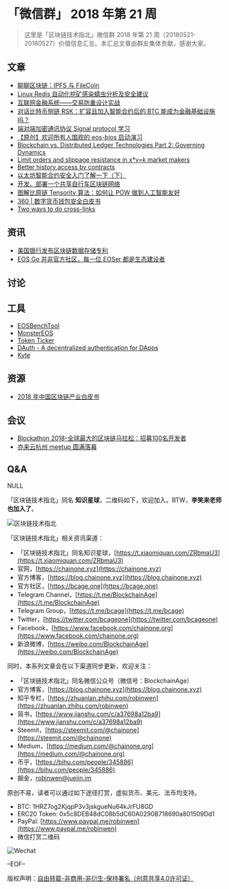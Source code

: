 # 「微信群」 2018 年第 21 周

> 这里是「区块链技术指北」微信群 2018 年第 21 周（20180521-20180527）价值信息汇总。本汇总文章由群友集体贡献，感谢大家。

## 文章

* [聊聊区块链：IPFS 与 FileCoin](https://bcage.one/d/461-ipfs-filecoin)
* [Linux Redis 自动化挖矿感染蠕虫分析及安全建议](https://bcage.one/d/463-linux-redis)
* [互联网金融系统——交易防重设计实战](https://bcage.one/d/468-internet)
* [对话比特币侧链 RSK：扩容且加入智能合约后的 BTC 能成为金融基础设施吗？](https://36kr.com/p/5135062.html)
* [端对端加密通讯协议 Signal protocol 学习](https://www.jianshu.com/p/e1f6f01c65f8)
* [【原创】欢迎所有人围观的 eos-bios 启动演习](https://bcage.one/d/467-eos-bios)
* [Blockchain vs. Distributed Ledger Technologies Part 2: Governing Dynamics](https://bcage.one/d/469-blockchain-vs-distributed-ledger-technologies-part-2-governing-dynamics)
* [Limit orders and slippage resistance in x*y=k market makers](https://bcage.one/d/471-limit-orders-and-slippage-resistance-in-x-y-k-market-makers)
* [Better history access by contracts](https://bcage.one/d/472-better-history-access-by-contracts)
* [以太坊智能合约安全入门了解一下（下）](https://bcage.one/d/473-ethereum)
* [开发、部署一个共享自行车区块链网络](https://bcage.one/d/474-hyperledger-fabric)
* [图解比原链 Tensority 算法：如何让 POW 做到人工智能友好](https://mp.weixin.qq.com/s/YFCqoR3JAhYKJa7zd4hW2w)
* [360 | 数字货币钱包安全白皮书](https://www.anquanke.com/post/id/146233)
* [Two ways to do cross-links](https://bcage.one/d/475-two-ways-to-do-cross-links)

## 资讯

* [美国银行发布区块链数据存储专利](https://bcage.one/d/464-boa)
* [EOS Go 并非官方社区，每一位 EOSer 都是生态建设者](https://eos.live/detail/879)

## 讨论

## 工具

* [EOSBenchTool](https://bcage.one/d/459-eosbenchtool)
* [MonsterEOS](https://bcage.one/d/460-monstereos)
* [Token Ticker](https://bcage.one/d/465-token-ticker)
* [DAuth - A decentralized authentication for DApps](https://bcage.one/d/462-dauth-a-decentralized-authentication-for-dapps)
* [Kyte](https://bcage.one/d/476-kyte)

## 资源

* [2018 年中国区块链产业白皮书](https://yadi.sk/i/SOeYyt-o3WabhY)

## 会议

* [Blockathon 2018-全球最大的区块链马拉松：招募100名开发者](http://www.huodongxing.com/event/8437298651700)
* [亦来云杭州 meetup 圆满落幕](https://mp.weixin.qq.com/s/hkXJIjtmApDLVZE_cfpcrw)

## Q&A

NULL

「区块链技术指北」同名 **知识星球**，二维码如下，欢迎加入。BTW，**李笑来老师也加入了**。

![区块链技术指北](https://i.imgur.com/RBmpxTL.png)

「区块链技术指北」相关资讯渠道：

* 「区块链技术指北」同名知识星球，[https://t.xiaomiquan.com/ZRbmaU3](https://t.xiaomiquan.com/ZRbmaU3)
* 官网，[https://chainone.xyz](https://chainone.xyz)
* 官方博客，[https://blog.chainone.xyz](https://blog.chainone.xyz)
* 官方社区，[https://bcage.one](https://bcage.one)
* Telegram Channel，[https://t.me/BlockchainAge](https://t.me/BlockchainAge)
* Telegram Group，[https://t.me/bcage](https://t.me/bcage)
* Twitter，[https://twitter.com/bcageone](https://twitter.com/bcageone)
* Facebook，[https://www.facebook.com/chainone.org](https://www.facebook.com/chainone.org)
* 新浪微博，[https://weibo.com/BlockchainAge](https://weibo.com/BlockchainAge)

同时，本系列文章会在以下渠道同步更新，欢迎关注：

* 「区块链技术指北」同名微信公众号（微信号：BlockchainAge）
* 官方博客，[https://blog.chainone.xyz](https://blog.chainone.xyz)
* 知乎专栏，[https://zhuanlan.zhihu.com/robinwen](https://zhuanlan.zhihu.com/robinwen)
* 简书，[https://www.jianshu.com/c/a37698a12ba9](https://www.jianshu.com/c/a37698a12ba9)
* Steemit，[https://steemit.com/@chainone](https://steemit.com/@chainone)
* Medium，[https://medium.com/@chainone.org](https://medium.com/@chainone.org)
* 币乎，[https://bihu.com/people/345886](https://bihu.com/people/345886)
* 掘金，[robinwen@juejin.im](https://juejin.im/user/5673ccae60b2260ee435f89a/posts)

原创不易，读者可以通过如下途径打赏，虚拟货币、美元、法币均支持。

* BTC: 1HRZ7og2KjqpP3v3jskgueNu64kJrFU8GD
* ERC20 Token: 0x5c8DEB48dC08b5dC60A0290B718690a801509Dd1
* PayPal: [https://www.paypal.me/robinwen](https://www.paypal.me/robinwen)
* 微信打赏二维码

![Wechat](https://i.imgur.com/hKyy9lI.jpg)

–EOF–

版权声明：[自由转载-非商用-非衍生-保持署名（创意共享4.0许可证）](http://creativecommons.org/licenses/by-nc-nd/4.0/deed.zh)